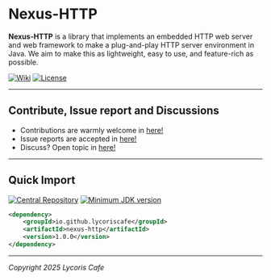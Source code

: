 # Nexus-HTTP

**Nexus-HTTP** is a library that implements an embedded HTTP web server and web framework to make a plug-and-play HTTP
server environment in Java. We aim to make this as lightweight, easy to use, and feature-rich as possible.

[![Wiki](https://img.shields.io/badge/Nexus%20HTTP-Wiki-yello)](https://github.com/LycorisCafe/nexus-http/wiki)
[![License](https://img.shields.io/badge/License-Apache%20v2.0-yello)](https://lycoriscafe.github.io/nexus-http/blob/main/LICENSE)

---

## Contribute, Issue report and Discussions

- Contributions are warmly welcome in [here!](https://github.com/lycoriscafe/nexus-http/pulls)
- Issue reports are accepted in [here!](https://github.com/lycoriscafe/nexus-http/issues)
- Discuss? Open topic in [here!](https://github.com/lycoriscafe/nexus-http/discussions)

---

## Quick Import

[![Central Repository](https://img.shields.io/maven-central/v/io.github.lycoriscafe/nexus-http
)](https://central.sonatype.com/artifact/io.github.lycoriscafe/nexus-http)
[![Minimum JDK version](https://img.shields.io/badge/Minumum_JDK-v21-yello)](
https://www.oracle.com/java/technologies/downloads/)

```xml
<dependency>
    <groupId>io.github.lycoriscafe</groupId>
    <artifactId>nexus-http</artifactId>
    <version>1.0.0</version>
</dependency>
```

---

*Copyright 2025 Lycoris Cafe*
